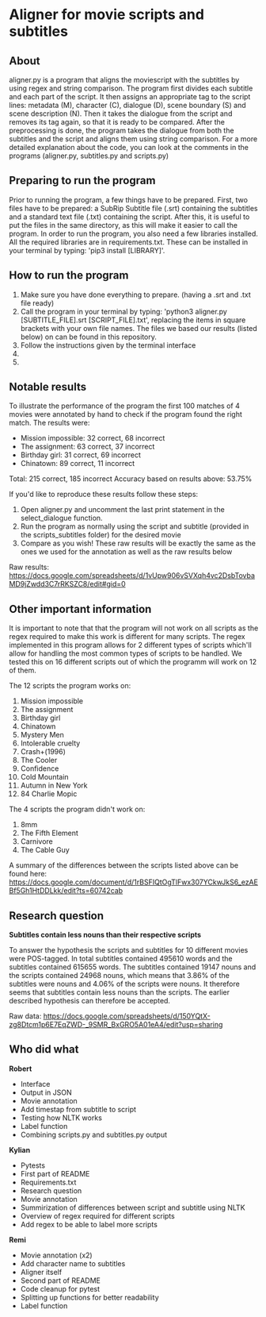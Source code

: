 # Aligner for movie scripts and subtitles

<h2>About</h2>
aligner.py is a program that aligns the moviescript with the subtitles by using regex and string comparison. The program first divides each subtitle and each part of the script. It then assigns an appropriate tag to the script lines: metadata (M), character (C), dialogue (D), scene boundary (S) and scene description (N). Then it takes the dialogue from the script and removes its tag again, so that it is ready to be compared. After the preprocessing is done, the program takes the dialogue from both the subtitles and the script and aligns them using string comparison.
For a more detailed explanation about the code, you can look at the comments in the programs (aligner.py, subtitles.py and scripts.py)

<h2>Preparing to run the program</h2>
Prior to running the program, a few things have to be prepared. First, two files have to be prepared: a SubRip Subtitle file (.srt) containing the subtitles and a standard text file (.txt) containing the script. After this, it is useful to put the files in the same directory, as this will make it easier to call the program.
In order to run the program, you also need a few libraries installed. All the required libraries are in requirements.txt. These can be installed in your terminal by typing: 'pip3 install [LIBRARY]'.

<h2>How to run the program</h2>
<ol>
<li>Make sure you have done everything to prepare. (having a .srt and .txt file ready)</li>
<li>Call the program in your terminal by typing: 'python3 aligner.py [SUBTITLE_FILE].srt [SCRIPT_FILE].txt', replacing the items in square brackets with your own file names. The files we based our results (listed below) on can be found in this repository.</li>
<li>Follow the instructions given by the terminal interface</li>
<li></li>
<li></li>
</ol>

<h2>Notable results</h2>

To illustrate the performance of the program the first 100 matches of 4 movies were annotated by hand to check if the program found the right match.
The results were:

- Mission impossible: 32 correct, 68 incorrect
- The assignment: 63 correct, 37 incorrect
- Birthday girl: 31 correct, 69 incorrect
- Chinatown: 89 correct, 11 incorrect

Total: 215 correct, 185 incorrect
Accuracy based on results above: 53.75%

If you'd like to reproduce these results follow these steps:
<ol>
<li>Open aligner.py and uncomment the last print statement in the select_dialogue function.</li>
<li>Run the program as normally using the script and subtitle (provided in the scripts_subtitles folder) for the desired movie</li>
<li>Compare as you wish! These raw results will be exactly the same as the ones we used for the annotation as well as the raw results below</li>
</ol>

Raw results: https://docs.google.com/spreadsheets/d/1vUpw906vSVXqh4vc2DsbTovbaMD9jZwdd3C7rRKSZC8/edit#gid=0

<h2>Other important information</h2>

It is important to note that that the program will not work on all scripts as the regex required to make this work is different for many scripts.
The regex implemented in this program allows for 2 different types of scripts which'll allow for handling the most common types of scripts to be handled.
We tested this on 16 different scripts out of which the programm will work on 12 of them. 

The 12 scripts the program works on:
1. Mission impossible
2. The assignment
3. Birthday girl
4. Chinatown
5. Mystery Men
6. Intolerable cruelty
7. Crash+(1996)
8. The Cooler
9. Confidence
10. Cold Mountain
11. Autumn in New York
12. 84 Charlie Mopic

The 4 scripts the program didn't work on:
1. 8mm
2. The Fifth Element
3. Carnivore
4. The Cable Guy

A summary of the differences between the scripts listed above can be found here: https://docs.google.com/document/d/1rBSFIQtOgTlFwx307YCkwJkS6_ezAEBf5Gh1HtDDLkk/edit?ts=60742cab

<h2>Research question</h2>

<b>Subtitles contain less nouns than their respective scripts</b>

To answer the hypothesis the scripts and subtitles for 10 different movies were POS-tagged. In total subtitles contained 495610 words and the subtitles contained 615655 words.
The subtitles contained 19147 nouns and the scripts contained 24968 nouns, which means that 3.86% of the subtitles were nouns and 4.06% of the scripts were nouns. It therefore seems that subtitles contain less nouns than the scripts.
The earlier described hypothesis can therefore be accepted.

Raw data: https://docs.google.com/spreadsheets/d/150YQtX-zg8Dtcm1p6E7EqZWD-_9SMR_BxGRO5A01eA4/edit?usp=sharing 

<h2>Who did what</h2>

<b>Robert</b>
- Interface
- Output in JSON
- Movie annotation
- Add timestap from subtitle to script
- Testing how NLTK works
- Label function
- Combining scripts.py and subtitles.py output

<b>Kylian</b>
- Pytests
- First part of README
- Requirements.txt
- Research question
- Movie annotation
- Summirization of differences between script and subtitle using NLTK
- Overview of regex required for different scripts
- Add regex to be able to label more scripts

<b>Remi</b>
- Movie annotation (x2)
- Add character name to subtitles
- Aligner itself
- Second part of README
- Code cleanup for pytest
- Splitting up functions for better readability
- Label function